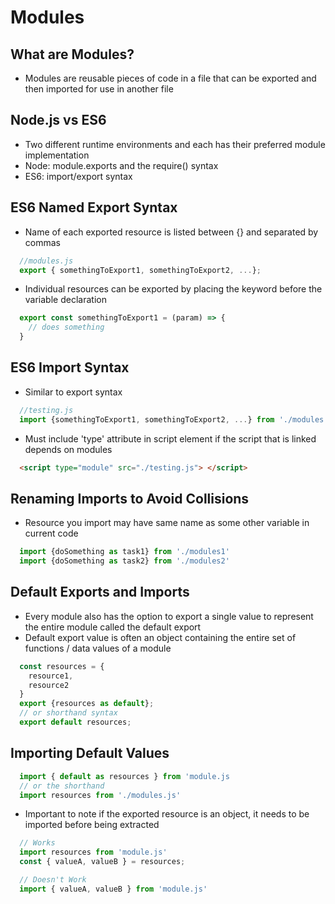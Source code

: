 # Modules

## What are Modules?
  - Modules are reusable pieces of code in a file that can be exported and then imported for use in another file

## Node.js vs ES6
  - Two different runtime environments and each has their preferred module implementation
  - Node: module.exports and the require() syntax
  - ES6: import/export syntax

## ES6 Named Export Syntax
  - Name of each exported resource is listed between {} and separated by commas
  ```JavaScript
    //modules.js
    export { somethingToExport1, somethingToExport2, ...};
  ```
  - Individual resources can be exported by placing the keyword before the variable declaration
  ```JavaScript
    export const somethingToExport1 = (param) => {
      // does something
    }
  ```
  
## ES6 Import Syntax
  - Similar to export syntax
  ```JavaScript
    //testing.js
    import {somethingToExport1, somethingToExport2, ...} from './modules.js';
  ```
  - Must include 'type' attribute in script element if the script that is linked depends on modules
  ```HTML
    <script type="module" src="./testing.js"> </script>
  ```
  
## Renaming Imports to Avoid Collisions
  - Resource you import may have same name as some other variable in current code
  ```JavaScript
    import {doSomething as task1} from './modules1'
    import {doSomething as task2} from './modules2'
  ```
  
## Default Exports and Imports
  - Every module also has the option to export a single value to represent the entire module called the default export
  - Default export value is often an object containing the entire set of functions / data values of a module
  ```JavaScript
    const resources = {
      resource1,
      resource2
    }
    export {resources as default};
    // or shorthand syntax
    export default resources;
  ```
  
## Importing Default Values
  ```JavaScript
    import { default as resources } from 'module.js
    // or the shorthand
    import resources from './modules.js'
  ```
  - Important to note if the exported resource is an object, it needs to be imported before being extracted
  ```JavaScript
    // Works
    import resources from 'module.js'
    const { valueA, valueB } = resources;

    // Doesn't Work
    import { valueA, valueB } from 'module.js'
  ```
    
  

